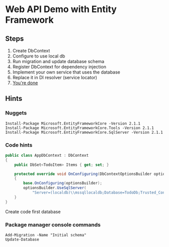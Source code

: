 # Web API Demo with Entity Framework


## Steps
1. Create DbContext
2. Configure to use local db
3. Run migration and update database schema
4. Register DbContext for dependency injection
5. Implement your own service that uses the database
6. Replace it in DI resolver (service locator)
7. [You're done](https://d1u5p3l4wpay3k.cloudfront.net/battlerite_gamepedia_en/c/cf/VO_Vanguard_Ultimate_8.mp3)

## Hints

### Nuggets
```
Install-Package Microsoft.EntityFrameworkCore -Version 2.1.1
Install-Package Microsoft.EntityFrameworkCore.Tools -Version 2.1.1
Install-Package Microsoft.EntityFrameworkCore.SqlServer -Version 2.1.1
```

### Code hints
```cs
public class AppDbContext : DbContext
{
    public DbSet<TodoItem> Items { get; set; }

    protected override void OnConfiguring(DbContextOptionsBuilder optionsBuilder)
    {
        base.OnConfiguring(optionsBuilder);
        optionsBuilder.UseSqlServer(
            "Server=(localdb)\\mssqllocaldb;Database=TodoDb;Trusted_Connection=True;MultipleActiveResultSets=true");
    }
}
```

Create code first database

### Package manager console commands
```
Add-Migration -Name "Initial schema"
Update-Database
```